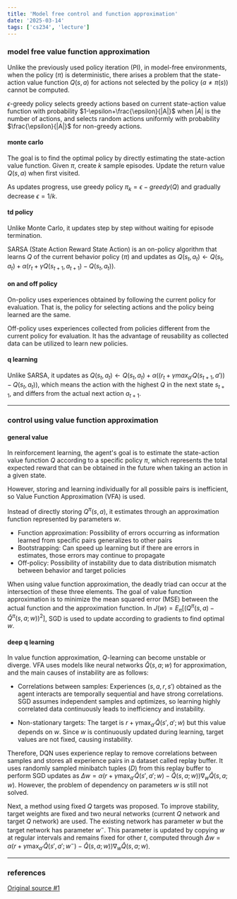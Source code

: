 ```yaml
---
title: 'Model free control and function approximation'
date: '2025-03-14'
tags: ['cs234', 'lecture']
---
```


### model free value function approximation

Unlike the previously used policy iteration (PI), in model-free environments, when the policy ($\pi$) is deterministic, there arises a problem that the state-action value function $Q(s,a)$ for actions not selected by the policy ($a \ne \pi(s)$) cannot be computed.

$\epsilon$-greedy policy selects greedy actions based on current state-action value function with probability $1-\epsilon+\frac{\epsilon}{|A|}$ when $|A|$ is the number of actions, and selects random actions uniformly with probability $\frac{\epsilon}{|A|}$ for non-greedy actions.

#### monte carlo

The goal is to find the optimal policy by directly estimating the state-action value function. Given $\pi$, create $k$ sample episodes. Update the return value $Q(s,a)$ when first visited.

As updates progress, use greedy policy $\pi_k=\epsilon-greedy(Q)$ and gradually decrease $\epsilon=1/k$.

#### td policy

Unlike Monte Carlo, it updates step by step without waiting for episode termination.

SARSA (State Action Reward State Action) is an on-policy algorithm that learns $Q$ of the current behavior policy ($\pi$) and updates as $Q(s_t,a_t) \leftarrow Q(s_t,a_t) + \alpha(r_t+\gamma Q(s_{t+1}, a_{t+1})-Q(s_t, a_t))$.

#### on and off policy

On-policy uses experiences obtained by following the current policy for evaluation. That is, the policy for selecting actions and the policy being learned are the same.

Off-policy uses experiences collected from policies different from the current policy for evaluation. It has the advantage of reusability as collected data can be utilized to learn new policies.

#### q learning

Unlike SARSA, it updates as $Q(s_t,a_t) \leftarrow Q(s_t,a_t)+\alpha((r_t+\gamma max_{a'} Q(s_{t+1}, a'))-Q(s_t,a_t))$, which means the action with the highest $Q$ in the next state $s_{t+1}$, and differs from the actual next action $a_{t+1}$.

---

### control using value function approximation

#### general value

In reinforcement learning, the agent's goal is to estimate the state-action value function $Q$ according to a specific policy $\pi$, which represents the total expected reward that can be obtained in the future when taking an action in a given state.

However, storing and learning individually for all possible pairs is inefficient, so Value Function Approximation (VFA) is used.

Instead of directly storing $Q^{\pi}(s,a)$, it estimates through an approximation function represented by parameters $w$.

- Function approximation: Possibility of errors occurring as information learned from specific pairs generalizes to other pairs
- Bootstrapping: Can speed up learning but if there are errors in estimates, those errors may continue to propagate
- Off-policy: Possibility of instability due to data distribution mismatch between behavior and target policies

When using value function approximation, the deadly triad can occur at the intersection of these three elements. The goal of value function approximation is to minimize the mean squared error (MSE) between the actual function and the approximation function. In $J(w) = E_\pi[(Q^\pi(s, a) - \hat{Q}^\pi(s, a; w))^2]$, SGD is used to update according to gradients to find optimal $w$.

#### deep q learning

In value function approximation, $Q$-learning can become unstable or diverge. VFA uses models like neural networks $\hat{Q}(s,a;w)$ for approximation, and the main causes of instability are as follows:

- Correlations between samples: Experiences $(s, a, r, s')$ obtained as the agent interacts are temporally sequential and have strong correlations. SGD assumes independent samples and optimizes, so learning highly correlated data continuously leads to inefficiency and instability.

- Non-stationary targets: The target is $r+\gamma \max_{a'} \hat{Q}(s', a';w)$ but this value depends on $w$. Since $w$ is continuously updated during learning, target values are not fixed, causing instability.

Therefore, DQN uses experience replay to remove correlations between samples and stores all experience pairs in a dataset called replay buffer. It uses randomly sampled minibatch tuples ($D$) from this replay buffer to perform SGD updates as $\Delta w = \alpha(r + \gamma \max_{a'} \hat{Q}(s', a'; w) - \hat{Q}(s, a; w))\nabla_w \hat{Q}(s, a; w)$. However, the problem of dependency on parameters $w$ is still not solved.

Next, a method using fixed $Q$ targets was proposed. To improve stability, target weights are fixed and two neural networks (current $Q$ network and target $Q$ network) are used. The existing network has parameter $w$ but the target network has parameter $w^-$. This parameter is updated by copying $w$ at regular intervals and remains fixed for other $t$, computed through $\Delta w = \alpha(r + \gamma \max_{a'} \hat{Q}(s', a'; w^-) - \hat{Q}(s, a; w))\nabla_w \hat{Q}(s, a; w)$.

---

### references

[Original source #1](https://youtu.be/b_wvosA70f8?si=tJRhjOU2ZPA0cdyK)



